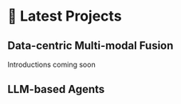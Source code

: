 # 📝 Latest Projects

## Data-centric Multi-modal Fusion
Introductions coming soon

## LLM-based Agents

